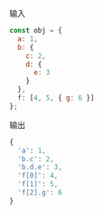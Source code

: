 输入

```js
const obj = {
  a: 1,
  b: {
    c: 2,
    d: {
      e: 3
    }
  },
  f: [4, 5, { g: 6 }]
};
```



输出

```js
{
  'a': 1,
  'b.c': 2,
  'b.d.e': 3,
  'f[0]': 4,
  'f[1]': 5,
  'f[2].g': 6
}
```

